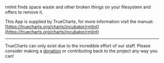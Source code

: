 rmlint finds space waste and other broken things on your filesystem and offers to remove it.

This App is supplied by TrueCharts, for more information visit the manual: [https://truecharts.org/charts/incubator/rmlint](https://truecharts.org/charts/incubator/rmlint)

---

TrueCharts can only exist due to the incredible effort of our staff.
Please consider making a [donation](https://truecharts.org/about/sponsor) or contributing back to the project any way you can!
